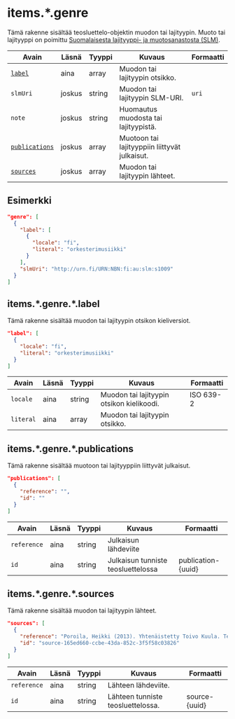 # items.\*.genre

Tämä rakenne sisältää teosluettelo-objektin muodon tai lajityypin. Muoto tai lajityyppi on poimittu [Suomalaisesta lajityyppi- ja muotosanastosta (SLM)](https://finto.fi/slm/fi/).

| Avain | Läsnä | Tyyppi | Kuvaus | Formaatti |
| --- | --- | --- | --- | --- |
| [`label`](#itemsgenrelabel) | aina | array | Muodon tai lajityypin otsikko. |  |
| `slmUri` | joskus | string | Muodon tai lajityypin SLM-URI. | `uri` |
| `note` | joskus | string | Huomautus muodosta tai lajityypistä. | |
| [`publications`](#itemsgenrepublications) | joskus | array | Muotoon tai lajityyppiin liittyvät julkaisut. | |
| [`sources`](#itemsgenresources) | joskus | array | Muodon tai lajityypin lähteet. | |

## Esimerkki

```JSON
"genre": [
  {
    "label": [
      {
        "locale": "fi",
        "literal": "orkesterimusiikki"
      }
    ],
    "slmUri": "http://urn.fi/URN:NBN:fi:au:slm:s1009"
  }
]
```

## items.\*.genre.\*.label

Tämä rakenne sisältää muodon tai lajityypin otsikon kieliversiot.

```JSON
"label": [
  {
    "locale": "fi",
    "literal": "orkesterimusiikki"
  }
]
```

| Avain | Läsnä | Tyyppi | Kuvaus | Formaatti |
| --- | --- | --- | --- | --- |
| `locale` | aina | string | Muodon tai lajityypin otsikon kielikoodi. | ISO 639-2 |
| `literal` | aina | array | Muodon tai lajityypin otsikko. | |

## items.\*.genre.\*.publications

Tämä rakenne sisältää muotoon tai lajityyppiin liittyvät julkaisut.

```JSON
"publications": [
  {
    "reference": "",
    "id": ""
  }
]
```

| Avain | Läsnä | Tyyppi | Kuvaus | Formaatti |
| --- | --- | --- | --- | --- |
| `reference` | aina | string | Julkaisun lähdeviite | |
| `id` | aina | string | Julkaisun tunniste teosluettelossa | publication-{uuid} |

## items.\*.genre.\*.sources

Tämä rakenne sisältää muodon tai lajityypin lähteet.

```JSON
"sources": [
  {
    "reference": "Poroila, Heikki (2013). Yhtenäistetty Toivo Kuula. Teosten yhtenäistettyjen nimekkeiden ohjeluettelo. Helsinki, Suomen musiikkikirjastoyhdistys. Suomen musiikkikirjastoyhdistyksen julkaisusarja, 154. Toinen laitos, verkkoversio 1.0. ISBN 978-952-5363-53-1.",
    "id": "source-165ed660-ccbe-43da-852c-3f5f58c03826"
  }
]
```

| Avain | Läsnä | Tyyppi | Kuvaus | Formaatti |
| --- | --- | --- | --- | --- |
| `reference` | aina | string | Lähteen lähdeviite. | |
| `id` | aina | string | Lähteen tunniste teosluettelossa. | source-{uuid} |